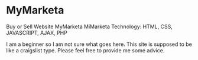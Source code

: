 # MyMarketa
Buy or Sell Website MyMarketa MiMarketa
Technology: HTML, CSS, JAVASCRIPT, AJAX, PHP

I am a beginner so I am not sure what goes here.
This site is supposed to be like a craigslist type.
Please feel free to provide me some advice. 

